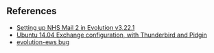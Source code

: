 ## References

- [Setting up NHS Mail 2 in Evolution v3.22.1](http://blog.thefoleyhouse.co.uk/2016/10/setting-up-nhs-mail-2-in-evolution-v3221.html?m=1)
- [Ubuntu 14.04 Exchange configuration, with Thunderbird and Pidgin](http://nknu.net/ubuntu-14-04-exchange-configuration-thunderbird-pidgin/)
- [evolution-ews bug](https://bugs.launchpad.net/ubuntu/+source/evolution-ews/+bug/1312888)
